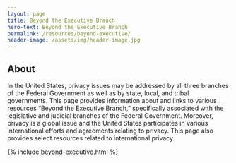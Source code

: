 ```yaml
---
layout: page
title: Beyond the Executive Branch
hero-text: Beyond the Executive Branch
permalink: /resources/beyond-executive/
header-image: /assets/img/header-image.jpg
---
```

## About
In the United States, privacy issues may be addressed by all three branches of the Federal Government as well as by state, local, and tribal governments.  This page provides information about and links to various resources “Beyond the Executive Branch,” specifically associated with the legislative and judicial branches of the Federal Government.  Moreover, privacy is a global issue and the United States participates in various international efforts and agreements relating to privacy.  This page also provides select resources related to international privacy.

{% include beyond-executive.html %}
